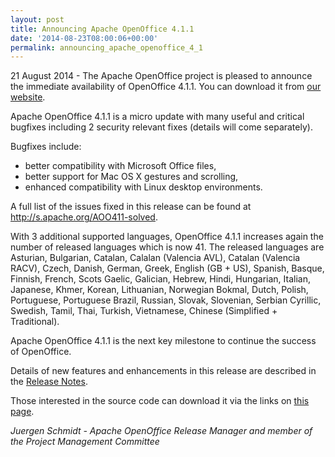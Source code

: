 ```yaml
---
layout: post
title: Announcing Apache OpenOffice 4.1.1
date: '2014-08-23T08:00:06+00:00'
permalink: announcing_apache_openoffice_4_1
---
```

<p>21 August 2014 - The Apache OpenOffice project is pleased to announce the immediate availability of OpenOffice 4.1.1.  You can download it from <a href="http://www.openoffice.org/download/">our website</a>.</p> 
  <p>

Apache OpenOffice 4.1.1 is a micro update with many useful and critical bugfixes including 2 security relevant fixes (details will come separately).</p> 
  <p>Bugfixes include:</p> 
  <ul> 
    <li>better compatibility with Microsoft Office files,</li> 
    <li> better support for Mac OS X gestures and scrolling,</li> 
    <li> enhanced compatibility with Linux desktop environments.</li> 
  </ul> 
  <p>A full list of the issues fixed in this release can be found at <a href="http://s.apache.org/AOO411-solved">http://s.apache.org/AOO411-solved</a>.</p> 
  <p>With 3 additional supported languages, OpenOffice 4.1.1 increases again the number of released languages which is now 41. The released languages are Asturian, Bulgarian, Catalan, Calalan (Valencia AVL), Catalan (Valencia RACV), Czech, Danish, German, Greek, English (GB + US), Spanish, Basque, Finnish, French, Scots Gaelic, Galician, Hebrew, Hindi, Hungarian, Italian, Japanese, Khmer, Korean, Lithuanian, Norwegian Bokmal, Dutch, Polish, Portuguese, Portuguese Brazil, Russian, Slovak, Slovenian, Serbian Cyrillic, Swedish, Tamil, Thai, Turkish, Vietnamese, Chinese (Simplified + Traditional).</p> 
  <p>Apache OpenOffice 4.1.1 is the next key milestone to continue the success of OpenOffice.</p> 
  <p>Details of new features and enhancements in this release are described in the <a href="https://cwiki.apache.org/confluence/display/OOOUSERS/AOO+4.1.1+Release+Notes">Release Notes</a>.</p> 
  <p>Those interested in the source code can download it via the links on <a href="https://openoffice.apache.org/downloads.html">this page</a>.</p> 
  <p><i>Juergen Schmidt - Apache OpenOffice Release Manager and member of the
Project Management Committee
</i></p>

